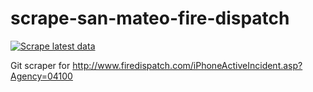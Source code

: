 # scrape-san-mateo-fire-dispatch

[![Scrape latest data](https://github.com/simonw/scrape-san-mateo-fire-dispatch/actions/workflows/scrape.yml/badge.svg)](https://github.com/simonw/scrape-san-mateo-fire-dispatch/actions/workflows/scrape.yml)

Git scraper for http://www.firedispatch.com/iPhoneActiveIncident.asp?Agency=04100

